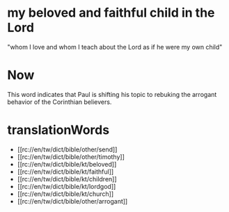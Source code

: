 # my beloved and faithful child in the Lord

"whom I love and whom I teach about the Lord as if he were my own child"

# Now

This word indicates that Paul is shifting his topic to rebuking the arrogant behavior of the Corinthian believers.

# translationWords

* [[rc://en/tw/dict/bible/other/send]]
* [[rc://en/tw/dict/bible/other/timothy]]
* [[rc://en/tw/dict/bible/kt/beloved]]
* [[rc://en/tw/dict/bible/kt/faithful]]
* [[rc://en/tw/dict/bible/kt/children]]
* [[rc://en/tw/dict/bible/kt/lordgod]]
* [[rc://en/tw/dict/bible/kt/church]]
* [[rc://en/tw/dict/bible/other/arrogant]]